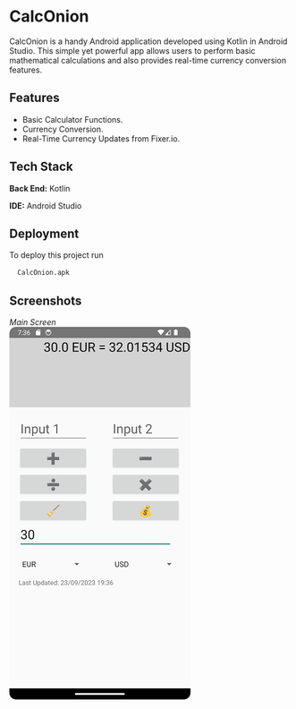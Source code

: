 
# CalcOnion

CalcOnion is a handy Android application developed using Kotlin in Android Studio. This simple yet powerful app allows users to perform basic mathematical calculations and also provides real-time currency conversion features.


## Features

- Basic Calculator Functions.
- Currency Conversion.
- Real-Time Currency Updates from Fixer.io.



## Tech Stack

**Back End:** Kotlin

**IDE:** Android Studio


## Deployment

To deploy this project run

```bash
  CalcOnion.apk
```

## Screenshots
*Main Screen*</br>
![Main Screen](https://github.com/manosmin/CalcOnion/blob/master/screenshots/Screenshot_20230923_193705.png)


